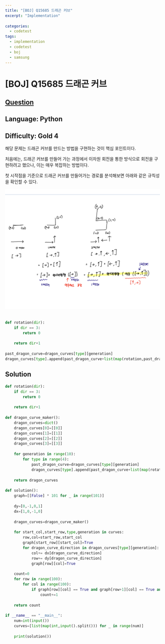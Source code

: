 ```yaml
---
title: "[BOJ] Q15685 드래곤 커브"
excerpt: "Implementation"

categories:
  - codetest
tags:
  - implementation
  - codetest
  - boj
  - samsung
---
```

# [BOJ] Q15685 드래곤 커브
## [Question](https://www.acmicpc.net/problem/15685)
## Language: Python
## Difficulty: Gold 4

해당 문제는 드래곤 커브를 만드는 방법을 구현하는 것이 핵심 포인트이다.

처음에는, 드래곤 커브를 만들어 가는 과정에서 이차원 회전을 통한 방식으로 회전을 구현하려고 했으나, 이는 매우 복잡하는 방법이다. 

첫 시작점을 기준으로 드래곤 커브를 만들어가는 경로를 분석해보면 아래와 같은 규칙성을 확인할 수 있다.

![q15685](/assets/images/algorithm/q15685.png)

```python

def rotation(dir):
    if dir == 3:
        return 0

    return dir+1
    
past_dragon_curve=dragon_curves[type][generation]
dragon_curves[type].append(past_dragon_curve+list(map(rotation,past_dragon_curve[::-1])))
```


## Solution 

```python
def rotation(dir):
    if dir == 3:
        return 0

    return dir+1

def dragon_curve_maker():
    dragon_curves=dict()
    dragon_curves[0]=[[0]]
    dragon_curves[1]=[[1]]
    dragon_curves[2]=[[2]]
    dragon_curves[3]=[[3]]

    for generation in range(10):
        for type in range(4):
            past_dragon_curve=dragon_curves[type][generation]
            dragon_curves[type].append(past_dragon_curve+list(map(rotation,past_dragon_curve[::-1])))

    return dragon_curves

def solution():
    graph=[[False] * 101 for _ in range(101)]

    dy=[0,-1,0,1]
    dx=[1,0,-1,0]

    dragon_curves=dragon_curve_maker()

    for start_col,start_row,type,generation in curves:
        row,col=start_row,start_col
        graph[start_row][start_col]=True
        for dragon_curve_direction in dragon_curves[type][generation]:
            col+= dx[dragon_curve_direction]
            row+= dy[dragon_curve_direction]
            graph[row][col]=True

    count=0
    for row in range(100):
        for col in range(100):
            if graph[row][col] == True and graph[row+1][col] == True and graph[row][col+1] == True and graph[row+1][col+1] == True:
                count+=1
    
    return count

if __name__ == "__main__":
    num=int(input())
    curves=[list(map(int,input().split())) for _ in range(num)]
    
    print(solution())
```
